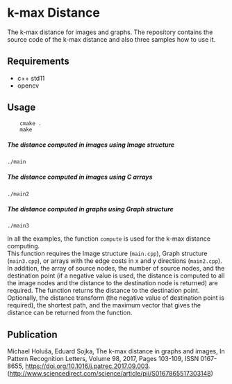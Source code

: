 # k-max Distance

The k-max distance for images and graphs.
The repository contains the source code of the k-max distance and also three samples how to use it.

## Requirements

* c++ std11
* opencv

## Usage
```
    cmake .
    make
```
##### The distance computed in images using *Image* structure
```
./main 
```

#####  The distance computed in images using C arrays
```
./main2
```
#####  The distance computed in graphs using *Graph* structure
```
./main3
```
In all the examples, the function `compute` is used for the k-max distance computing. <br />
This function requires the Image structure (`main.cpp`), Graph structure (`main3.cpp`), or arrays with the edge costs in x and y directions (`main2.cpp`).
In addition, the array of source nodes, the number of source nodes, and the destination point (if a negative value is used, the distance is computed to all the image nodes and the distance to the destination node is returned) are required.
The function returns the distance to the destination point.
Optionally, the distance transform (the negative value of destination point is required), the shortest path, and the maximum vector that gives the distance can be returned from the function.

## Publication

Michael Holuša, Eduard Sojka, The k-max distance in graphs and images, In Pattern Recognition Letters, Volume 98, 2017, Pages 103-109, ISSN 0167-8655, https://doi.org/10.1016/j.patrec.2017.09.003.
(http://www.sciencedirect.com/science/article/pii/S0167865517303148)